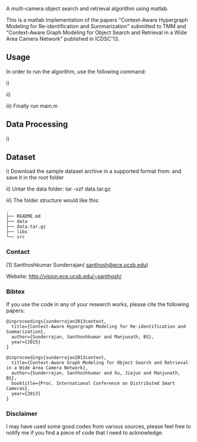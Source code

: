 A multi-camera object search and retrieval algorithm using matlab.

This is a matlab implementation of the papers "Context-Aware Hypergraph Modeling for Re-identification and Summarization" submitted to TMM and "Context-Aware Graph Modeling for Object Search and Retrieval in a Wide Area Camera Network" published in ICDSC'13.

Usage
------------

In order to run the algorithm, use the following command:

i) 

ii) 

iii) Finally run main.m

Data Processing
------------

i)


Dataset
------------
i) Download the sample dataset archive in a supported format from: and save it in the root folder

ii) Untar the data folder:
tar -xzf data.tar.gz

iii) The folder structure would like this:

~~~
.
├── README.md
├── data
├── data.tar.gz
├── libs
└── src
~~~

### Contact ###
[1] Santhoshkumar Sunderrajan( santhosh@ece.ucsb.edu)

Website: http://vision.ece.ucsb.edu/~santhosh/

### Bibtex ###
If you use the code in any of your research works, please cite the following papers:
~~~
@inproceedings{sunderrajan2013context,
  title={Context-Aware Hypergraph Modeling for Re-identification and Summarization},
  author={Sunderrajan, Santhoshkumar and Manjunath, BS},
  year={2015}
}

@inproceedings{sunderrajan2013context,
  title={Context-Aware Graph Modeling for Object Search and Retrieval in a Wide Area Camera Network},
  author={Sunderrajan, Santhoshkumar and Xu, Jiejun and Manjunath, BS},
  booktitle={Proc. International Conference on Distributed Smart Cameras},
  year={2013}
}
~~~

### Disclaimer ###
I may have used some good codes from various sources, please feel free to notify me if you find a piece of code that I need to acknowledge.